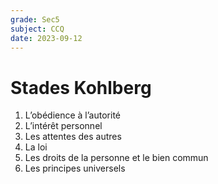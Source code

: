 ```yaml
---
grade: Sec5
subject: CCQ
date: 2023-09-12
---
```


# Stades Kohlberg

1. L’obédience à l’autorité
2. L’intérêt personnel
3. Les attentes des autres
4. La loi
5. Les droits de la personne et le bien commun
6. Les principes universels